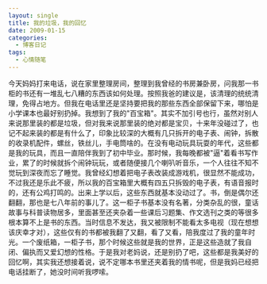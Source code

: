 ```yaml
---
layout: single
title: 我的垃圾，我的回忆
date: 2009-01-15
categories:
  - 博客日记
tags:
  - 心情随笔
---
```


今天妈妈打来电话，说在家里整理房间，整理到我曾经的书房兼卧房，问我那一书柜的书还有一堆乱七八糟的东西该如何处理。按照我爸的建议是，该清理的统统清理，免得占地方。但我在电话里还是坚持要把我的那些东西全部保留下来，哪怕是小学课本也最好别扔掉。我想到了我的\"百宝箱\"。其实不加引号也行，虽然对别人来说那里装的都是垃圾，但对我来说那里装的绝对都是宝贝，十来年没碰过了，也记不起来装的都是有什么了，印象比较深的大概有几只拆开的电子表、闹钟，拆散的收录机配件，螺丝，铁丝儿，手电筒啥的。在没有电动玩具玩耍的年代，这些都是我的玩具，而且一直陪伴我到了初中毕业。那时候，我每晚都被\"逼\"着看书写作业，累了的时候就拆个闹钟玩玩，或者随便接几个喇叭听音乐，一个人往往不知不觉玩到深夜而忘了睡觉。我曾经幻想着把电子表改装成游戏机，很显然不能成功，不过我还是乐此不疲，所以我的百宝箱里大概有四五只拆毁的电子表，有语音报时的，还有公鸡打鸣的。出来上学以后，这些东西就基本没动过了。书，倒是偶尔还翻翻，那也是七八年前的事儿了。这一柜子书基本没有名著，分类杂乱的很，童话故事与科普读物居多，里面甚至还夹杂着一些课后习题集、作文选刊之类的等很多根本算不上是书的东西。当时信息不发达，我又被限制不能看太多电视（现在想想该庆幸才对），这些仅有的书都被我翻了又翻，看了又看，陪我度过了我的童年时光。一个废纸箱，一柜子书，那个时候这些就是我的世界，正是这些造就了我自闭、偏执而又爱幻想的性格。于是我对老妈说，还是别扔了吧，这些都是我美好的回忆啊，其实我还想接着说，说不定哪本书里还夹着我的情书呢，但是我妈已经把电话挂断了，她没时间听我啰嗦。

